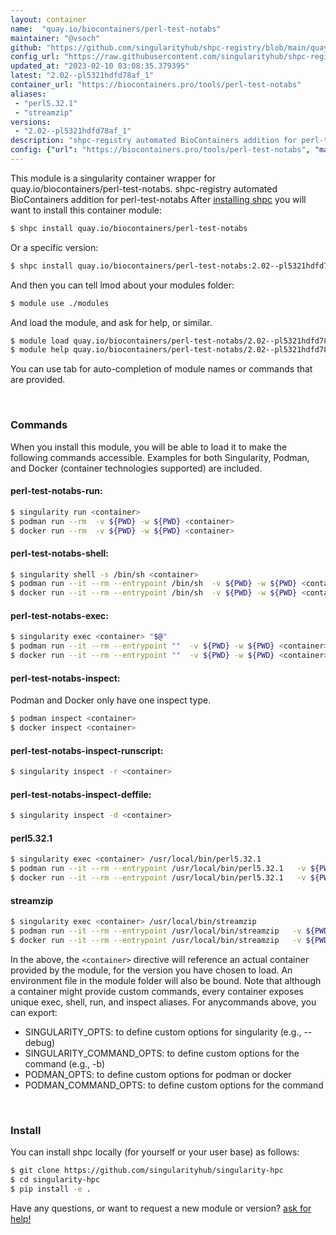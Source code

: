 ```yaml
---
layout: container
name:  "quay.io/biocontainers/perl-test-notabs"
maintainer: "@vsoch"
github: "https://github.com/singularityhub/shpc-registry/blob/main/quay.io/biocontainers/perl-test-notabs/container.yaml"
config_url: "https://raw.githubusercontent.com/singularityhub/shpc-registry/main/quay.io/biocontainers/perl-test-notabs/container.yaml"
updated_at: "2023-02-10 03:08:35.379395"
latest: "2.02--pl5321hdfd78af_1"
container_url: "https://biocontainers.pro/tools/perl-test-notabs"
aliases:
 - "perl5.32.1"
 - "streamzip"
versions:
 - "2.02--pl5321hdfd78af_1"
description: "shpc-registry automated BioContainers addition for perl-test-notabs"
config: {"url": "https://biocontainers.pro/tools/perl-test-notabs", "maintainer": "@vsoch", "description": "shpc-registry automated BioContainers addition for perl-test-notabs", "latest": {"2.02--pl5321hdfd78af_1": "sha256:ebe071a198d268b7d4db0ad7773700c010946db4230e462482fe94263393f82f"}, "tags": {"2.02--pl5321hdfd78af_1": "sha256:ebe071a198d268b7d4db0ad7773700c010946db4230e462482fe94263393f82f"}, "docker": "quay.io/biocontainers/perl-test-notabs", "aliases": {"perl5.32.1": "/usr/local/bin/perl5.32.1", "streamzip": "/usr/local/bin/streamzip"}}
---
```


This module is a singularity container wrapper for quay.io/biocontainers/perl-test-notabs.
shpc-registry automated BioContainers addition for perl-test-notabs
After [installing shpc](#install) you will want to install this container module:


```bash
$ shpc install quay.io/biocontainers/perl-test-notabs
```

Or a specific version:

```bash
$ shpc install quay.io/biocontainers/perl-test-notabs:2.02--pl5321hdfd78af_1
```

And then you can tell lmod about your modules folder:

```bash
$ module use ./modules
```

And load the module, and ask for help, or similar.

```bash
$ module load quay.io/biocontainers/perl-test-notabs/2.02--pl5321hdfd78af_1
$ module help quay.io/biocontainers/perl-test-notabs/2.02--pl5321hdfd78af_1
```

You can use tab for auto-completion of module names or commands that are provided.

<br>

### Commands

When you install this module, you will be able to load it to make the following commands accessible.
Examples for both Singularity, Podman, and Docker (container technologies supported) are included.

#### perl-test-notabs-run:

```bash
$ singularity run <container>
$ podman run --rm  -v ${PWD} -w ${PWD} <container>
$ docker run --rm  -v ${PWD} -w ${PWD} <container>
```

#### perl-test-notabs-shell:

```bash
$ singularity shell -s /bin/sh <container>
$ podman run --it --rm --entrypoint /bin/sh  -v ${PWD} -w ${PWD} <container>
$ docker run --it --rm --entrypoint /bin/sh  -v ${PWD} -w ${PWD} <container>
```

#### perl-test-notabs-exec:

```bash
$ singularity exec <container> "$@"
$ podman run --it --rm --entrypoint ""  -v ${PWD} -w ${PWD} <container> "$@"
$ docker run --it --rm --entrypoint ""  -v ${PWD} -w ${PWD} <container> "$@"
```

#### perl-test-notabs-inspect:

Podman and Docker only have one inspect type.

```bash
$ podman inspect <container>
$ docker inspect <container>
```

#### perl-test-notabs-inspect-runscript:

```bash
$ singularity inspect -r <container>
```

#### perl-test-notabs-inspect-deffile:

```bash
$ singularity inspect -d <container>
```


#### perl5.32.1

```bash
$ singularity exec <container> /usr/local/bin/perl5.32.1
$ podman run --it --rm --entrypoint /usr/local/bin/perl5.32.1   -v ${PWD} -w ${PWD} <container> -c " $@"
$ docker run --it --rm --entrypoint /usr/local/bin/perl5.32.1   -v ${PWD} -w ${PWD} <container> -c " $@"
```


#### streamzip

```bash
$ singularity exec <container> /usr/local/bin/streamzip
$ podman run --it --rm --entrypoint /usr/local/bin/streamzip   -v ${PWD} -w ${PWD} <container> -c " $@"
$ docker run --it --rm --entrypoint /usr/local/bin/streamzip   -v ${PWD} -w ${PWD} <container> -c " $@"
```



In the above, the `<container>` directive will reference an actual container provided
by the module, for the version you have chosen to load. An environment file in the
module folder will also be bound. Note that although a container
might provide custom commands, every container exposes unique exec, shell, run, and
inspect aliases. For anycommands above, you can export:

 - SINGULARITY_OPTS: to define custom options for singularity (e.g., --debug)
 - SINGULARITY_COMMAND_OPTS: to define custom options for the command (e.g., -b)
 - PODMAN_OPTS: to define custom options for podman or docker
 - PODMAN_COMMAND_OPTS: to define custom options for the command

<br>

### Install

You can install shpc locally (for yourself or your user base) as follows:

```bash
$ git clone https://github.com/singularityhub/singularity-hpc
$ cd singularity-hpc
$ pip install -e .
```

Have any questions, or want to request a new module or version? [ask for help!](https://github.com/singularityhub/singularity-hpc/issues)